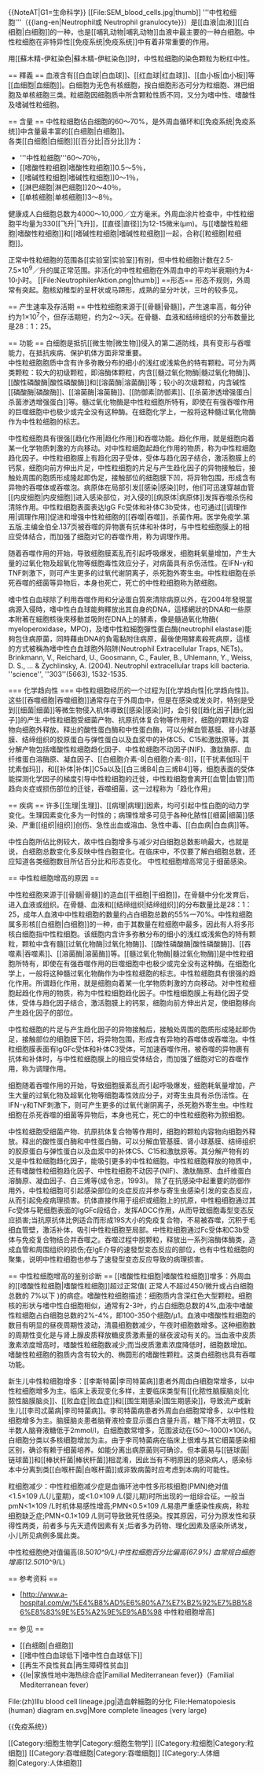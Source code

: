 {{NoteAT|G1=生命科学}}
[[File:SEM_blood_cells.jpg|thumb]]
'''中性粒细胞'''（{{lang-en|Neutrophil或 Neutrophil granulocyte}}）是[[血液|血液]][[白细胞|白细胞]]的一种，也是[[哺乳动物|哺乳动物]]血液中最主要的一种白细胞。中性粒细胞在非特异性[[免疫系统|免疫系统]]中有着非常重要的作用。

用[[蘇木精-伊紅染色|蘇木精-伊紅染色]]时，中性粒细胞的染色颗粒为粉红中性。

== 釋義 ==
血液含有[[白血球|白血球]]、[[红血球|红血球]]、[[血小板|血小板]]等[[血细胞|血细胞]]。白细胞为无色有核细胞，按白细胞形态可分为粒细胞、淋巴细胞及单核细胞三类。粒细胞因细胞质中所含颗粒性质不同，又分为嗜中性、嗜酸性及嗜碱性粒细胞。

== 含量 ==
中性粒细胞佔白细胞的60～70%，是外周血循环和[[免疫系统|免疫系统]]中含量最丰富的[[白细胞|白细胞]]。
<br/>各类[[白细胞|白细胞]][[百分比|百分比]]为：
* '''中性粒细胞'''60～70％，
* [[嗜酸性粒细胞|嗜酸性粒细胞]]0.5～5％，
* [[嗜碱性粒细胞|嗜碱性粒细胞]]0～1％，
* [[淋巴细胞|淋巴细胞]]20～40％，
* [[单核细胞|单核细胞]]3～8％。

健康成人白细胞总数为4000～10,000／立方毫米。外周血涂片检查中，中性粒细胞平均量为330[[飞升|飞升]]，[[直径|直径]]为12-15微米(µm)。与[[嗜酸性粒细胞|嗜酸性粒细胞]]和[[嗜碱性粒细胞|嗜碱性粒细胞]]一起，合称[[粒细胞|粒细胞]]。

正常中性粒细胞的范围各[[实验室|实验室]]有别，但中性粒细胞计数在2.5-7.5×10<sup>9</sup>／升的属正常范围。非活化的中性粒细胞在外周血中的平均半衰期约为4-10小时。
[[File:NeutrophilerAktion.png|thumb]]
==形态==
形态不规则，外周常有突起。胞核幼稚型的呈杆状或马蹄形，成熟的呈分叶状，三叶的较多见。

== 产生速率及存活期 ==
中性粒细胞来源于[[骨髓|骨髓]]，产生速率高，每分钟约为1×10<sup>7</sup>个，但存活期短，约为2～3天。在骨髓、血液和结缔组织的分布数量比是28：1：25。

== 功能 ==
白细胞是抵抗[[微生物|微生物]]侵入的第二道防线，具有变形与吞噬能力，在抵抗疾病、保护机体方面非常重要。
<br/>中性粒细胞胞质中含有许多弥散分布的细小的浅红或浅紫色的特有颗粒。可分为两类颗粒：较大的初级颗粒，即溶酶体颗粒，内含[[髓过氧化物酶|髓过氧化物酶]]、[[酸性磷酸酶|酸性磷酸酶]]和[[溶菌酶|溶菌酶]]等；较小的次级颗粒，内含碱性[[磷酸酶|磷酸酶]]、[[溶菌酶|溶菌酶]]、[[防御素|防御素]]、[[杀菌渗透增强蛋白|杀菌渗透增强蛋白]]等。髓过氧化物酶是中性粒细胞所特有，即使在有强吞噬作用的巨噬细胞中也极少或完全没有这种酶。在细胞化学上，一般将这种髓过氧化物酶作为中性粒细胞的标志。

中性粒细胞具有很强[[趋化作用|趋化作用]]和吞噬功能。趋化作用，就是细胞向着某一化学物质刺激的方向移动。对中性粒细胞起趋化作用的物质，称为中性粒细胞趋化因子。中性粒细胞膜上有趋化因子受体，受体与趋化因子结合，激活胞膜上的钙泵，细胞向前方伸出片足，中性粒细胞的片足与产生趋化因子的异物接触后，接触处周围的胞质形成隆起即伪足，接触部位的细胞膜下凹，将异物包围，形成含有异物的吞噬体或吞噬泡。病原体在局部引发[[感染|感染]]时，他们可迅速穿越血管[[内皮细胞|内皮细胞]]进入感染部位，对入侵的[[病原体|病原体]]发挥吞噬杀伤和清除作用。中性粒细胞表面表达IgG Fc受体和补体C3b受体，也可通过[[调理作用|调理作用]]促进和增强中性粒细胞的[[吞噬|吞噬]]，杀菌作用。<ref>医学免疫学.第五版.主编金伯全.137页</ref>被吞噬的异物裹有抗体和补体时，与中性粒细胞膜上的相应受体结合，而加强了细胞对它的吞噬作用，称为调理作用。

随着吞噬作用的开始，导致细胞膜紊乱而引起呼吸爆发，细胞耗氧量增加，产生大量的过氧化物及超氧化物等细胞毒性效应分子，对病菌具有杀伤活性。在IFN-γ和TNF刺激下，则可产生更多的过氧代谢阴离子，杀死胞外寄生虫。中性粒细胞在杀死吞噬的细菌等异物后，本身也死亡，死亡的中性粒细胞称为脓细胞。 

嗜中性白血球除了利用吞噬作用和分泌蛋白質來清除病原以外，在2004年發現當病源入侵時，嗜中性白血球能夠釋放出其自身的DNA，這樣網狀的DNA和一些原本附著在細胞核後來移動並吸附在DNA上的酵素，像是髓過氧化物酶( myeloperoxidase，MPO)，及嗜中性粒細胞彈性蛋白酶(neutrophil elastase)能夠包住病原菌，同時藉由DNA的負電黏附住病原，最後使用酵素殺死病原，這樣的方式被稱為嗜中性白血球胞外陷阱(Neutrophil Extracellular Traps, NETs)。<ref>Brinkmann, V., Reichard, U., Goosmann, C., Fauler, B., Uhlemann, Y., Weiss, D. S., ... & Zychlinsky, A. (2004). Neutrophil extracellular traps kill bacteria. ''science'', ''303''(5663), 1532-1535.</ref> 

=== 化学趋向性 ===
中性粒细胞经历的一个过程为[[化学趋向性|化学趋向性]]。这些[[吞噬细胞|吞噬细胞]]通常存在于外周血中，但是在感染或发炎时，特别是受到[[细菌|细菌]]等微生物侵入机体導致[[感染|感染]]时，会引發[[趋化因子|趋化因子]]的产生.中性粒细胞受细菌产物、抗原抗体复合物等作用时，细胞的颗粒内容物向细胞外释放。释出的酸性蛋白酶和中性蛋白酶，可以分解血管基膜、肾小球基膜、结缔组织的胶原蛋白与弹性蛋白以及血浆中的补体C5、C15和激肽原等。其分解产物包括嗜酸性粒细胞趋化因子、中性粒细胞不动因子(NIF)、激肽酶原、血纤维蛋白溶酶原、凝血因子、[[白细胞介素-8|白细胞介素-8]]，[[干扰素伽玛|干扰素伽玛]]，和[[补体|补体]]C5a以及[[白三烯B4|白三烯B4]]等，细胞表面的受体能探测化学因子的梯度引导中性粒细胞的迁徙，中性粒细胞會离开[[血管|血管]]而趋向炎症或损伤部位的迁徙，吞噬细菌，这一过程称为「趋化作用」

== 疾病 ==
许多[[生理|生理]]、[[病理|病理]]因素，均可引起中性白胞的动力学变化。生理因素变化多为一时性的；病理性增多可见于各种化脓性[[细菌|细菌]]感染、严重[[组织|组织]]创伤、急性出血或溶血、急性中毒、[[白血病|白血病]]等。

中性白胞所佔比例较大，故中性白胞增多与减少对白细胞总数影响最大，也就是说，白细胞总数变化多反映中性白胞变化。在临床中，不仅要了解白细胞总数，还应知道各类细胞数目所佔百分比和形态变化。
中性粒细胞增高常见于细菌感染。

== 中性粒细胞增高的原因 ==

中性粒细胞来源于[[骨髓|骨髓]]的造血[[干细胞|干细胞]]，在骨髓中分化发育后，进入血液或组织。在骨髓、血液和[[结缔组织|结缔组织]]的分布数量比是28：1：25，成年人血液中中性粒细胞的数量约占白细胞总数的55%一70%。中性粒细胞属多形核[[白细胞|白细胞]]的一种，由于其数量在粒细胞中最多，因此有人将多形核白细胞指中性粒细胞。该细胞内含许多弥散分布的细小的浅红或浅紫色的特有颗粒，颗粒中含有髓[[过氧化物酶|过氧化物酶]]、[[酸性磷酸酶|酸性磷酸酶]]、[[吞噬素|吞噬素]]、[[溶菌酶|溶菌酶]]等。[[髓过氧化物酶|髓过氧化物酶]]是中性粒细胞所特有，即使在有强吞噬作用的巨噬细胞中也极少或完全没有这种酶。在细胞化学上，一般将这种髓过氧化物酶作为中性粒细胞的标志。中性粒细胞具有很强的趋化作用。所谓趋化作用，就是细胞向着某一化学物质刺激的方向移动。对中性粒细胞起趋化作用的物质，称为中性粒细胞趋化因子。中性粗细胞膜上有趋化因子受体，受体与趋化因子结合，激活胞膜上的钙泵，细胞向前方伸出片足，使细胞移向产生趋化因子的部位。

中性粒细胞的片足与产生趋化因子的异物接触后，接触处周围的胞质形成隆起即伪足，接触部位的细胞膜下凹，将异物包围，形成含有异物的吞噬体或吞噬泡。中性粒细胞膜表面有IgGFc受体和补体C3受体，可加速吞噬作用。被吞噬的异物裹有抗体和补体时，与中性粒细胞膜上的相应受体结合，而加强了细胞对它的吞噬作用，称为调理作用。

细胞随着吞噬作用的开始，导致细胞膜紊乱而引起呼吸爆发，细胞耗氧量增加，产生大量的过氧化物及超氧化物等细胞毒性效应分子，对寄生虫具有杀伤活性。在IFN-γ和TNF刺激下，则可产生更多的过氧代谢阴离子，杀死胞外寄生虫。中性粒细胞在杀死吞噬的细菌等异物后，本身也死亡，死亡的中性粒细胞称为脓细胞。

中性粒细胞受细菌产物、抗原抗体复合物等作用时，细胞的颗粒内容物向细胞外释放。释出的酸性蛋白酶和中性蛋白酶，可以分解血管基膜、肾小球基膜、结缔组织的胶原蛋白与弹性蛋白以及血浆中的补体C5、C15和激肽原等。其分解产物有的又是中性粒细胞趋化因子，能吸引更多的中性粒细胞。中性粒细胞释放的物质中，还有嗜酸性粒细胞趋化因子、中性粒细胞不动因子(NIF)、激肽酶原、血纤维蛋白溶酶原、凝血因子、白三烯等(成令忠，1993)。
除了在抗感染中起重要的防御作用外，中性粒细胞可引起感染部位的炎症反应并参与寄生虫感染引发的变态反应，从而引起免疫病理损害。抗体直接作用于组织或细胞上的抗原，中性粗细胞通过其Fc受体与靶细胞表面的IgGFc段结合，发挥ADCC作用，从而导致细胞毒型变态反应损害;当抗原抗体比例适合而形成19S大小的免疫复合物，不易被吞噬，沉积于毛细血管壁，激活补体，吸引中性粒细胞至局部。中性粒细胞通过Fc受体和C3b受体与免疫复合物结合并吞噬之。吞噬过程中脱颗粒，释放出一系列溶酶体酶类，造成血管和周围组织的损伤;在IgE介导的速發型变态反应的部位，也有中性粒细胞的聚集，说明中性粒细胞也参与了速發型变态反应导致的病理损害。

== 中性粒细胞增高的鉴别诊断 ==
[[嗜酸性粒细胞|嗜酸性粒细胞]]增多：外周血的[[嗜酸性粒细胞|嗜酸性粒细胞]]超过正常值( 正常人不超过450/微升或占白细胞总数的 7%以下 )的病症。嗜酸性粒细胞描述：细胞质内含深红色大型颗粒。细胞核的形状与嗜中性白细胞相似，通常有2-3叶，约占白细胞总数的4%,血液中嗜酸性粒细胞占白细胞总数的2%-4%，即100-350个细胞/μ1。血液中嗜酸性粒细胞的数目有明显的昼夜周期性波动，清晨细胞数减少，午夜时细胞数增多。这种细胞数的周期性变化是与肾上腺皮质释放糖皮质激素量的昼夜波动有关的。当血液中皮质激素浓度增高时，嗜酸性粒细胞数减少;而当皮质激素浓度降低时，细胞数增加。嗜酸性粒细胞的胞质内含有较大的、椭圆形的嗜酸性颗粒。这类白细胞也具有吞噬功能。

新生儿中性粒细胞增多：[[李斯特菌|李司特菌病]]患者外周血白细胞常增多，以中性粒细胞增多为主。临床上表现变化多样，主要临床类型有[[化脓性脑膜脑炎|化脓性脑膜脑炎]]、[[败血症|败血症]]和[[围生期感染|围生期感染]]，导致流产或新生儿[[李司忒菌病|李司特菌病]]。李司特菌病患者外周血白细胞常增多，以中性粒细胞增多为主。脑膜脑炎患者脑脊液检查显示蛋白含量升高，糖下降不太明显，仅半数人脑脊液糖低于2mmol/l，白细胞数常增多，范围波动在(50～1000)×106/l。白细胞分类以多核细胞增加为主。由于李司特菌病在临床上很难与其它细菌感染相区别，确诊有赖于细菌培养。如能分离出病原菌则可确诊。但本菌易与[[链球菌|链球菌]]和[[棒状杆菌|棒状杆菌]]相混淆，因此当有不明原因的感染病人，感染标本中分离到类[[白喉杆菌|白喉杆菌]]或非致病菌时应考虑到本病的可能性。

粒细胞减少：中性粒细胞减少症是血循环池中性多形核细胞(PMN)绝对值<1.5×109 /L(儿童期)，或<1.0×109 /L(婴儿期)时所出现的一组综合征。一般当pmN<1×109 /L时机体易感性增高;PMN<0.5×109 /L易患严重感染性疾病，称粒细胞缺乏症;PMN<0.1×109 /L则可导致致死性感染。按其原因，可分为原发性和获得性两类，前者多与先天遗传因素有关;后者多为药物、理化因素及感染所诱发，小儿所见病例多属此类。

中性粒细胞绝对值偏高(8.50*10^9/L)中性粒细胞百分比偏高(67.9%) 血常规白细胞增高(12.50*10^9/L)

== 参考资料 ==
<references/>
* [http://www.a-hospital.com/w/%E4%B8%AD%E6%80%A7%E7%B2%92%E7%BB%86%E8%83%9E%E5%A2%9E%E9%AB%98 中性粒细胞增高]

== 参见 ==
* [[白细胞|白细胞]]
* [[嗜中性白血球低下|嗜中性白血球低下]]
* [[再生不良性貧血|再生障碍性贫血]]
* {{le|家族性地中海热综合症|Familial Mediterranean fever}}（Familial Mediterranean fever）

<gallery>
 File:(zh)Illu blood cell lineage.jpg|造血幹細胞的分化
 File:Hematopoiesis (human) diagram en.svg|More complete lineages (very large)
</gallery>

{{免疫系统}}

[[Category:细胞生物学|Category:细胞生物学]]
[[Category:粒细胞|Category:粒细胞]]
[[Category:吞噬细胞|Category:吞噬细胞]]
[[Category:人体细胞|Category:人体细胞]]